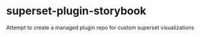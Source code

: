# superset-plugin-storybook
Attempt to create a managed plugin repo for custom superset visualizations
